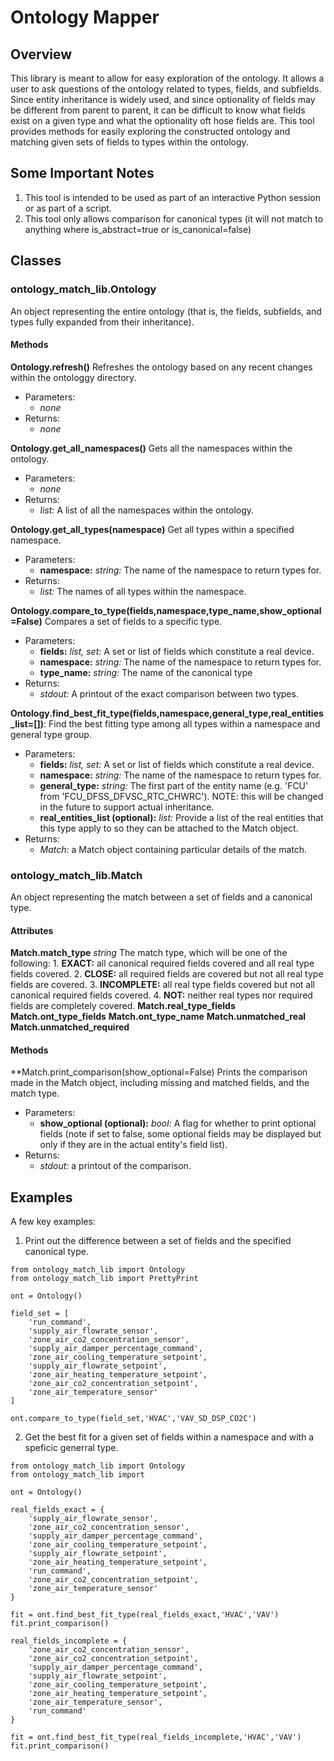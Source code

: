 
# Ontology Mapper

## Overview

This library is meant to allow for easy exploration of the ontology. It allows a user to ask questions of the ontology related to types, fields, and subfields. Since entity inheritance is widely used, and since optionality of fields may be different from parent to parent, it can be difficult to know what fields exist on a given type and what the optionality oft hose fields are. This tool provides methods for easily exploring the constructed ontology and matching given sets of fields to types within the ontology.

## Some Important Notes
1. This tool is intended to be used as part of an interactive Python session or as part of a script.
2. This tool only allows comparison for canonical types (it will not match to anything where is_abstract=true or is_canonical=false)

## Classes

### ontology_match_lib.Ontology
An object representing the entire ontology (that is, the fields, subfields, and types fully expanded from their inheritance).

#### Methods
**Ontology.refresh()** Refreshes the ontology based on any recent changes within the ontologgy directory.
- Parameters: 
	- *none*
- Returns: 
	- *none*

**Ontology.get_all_namespaces()** 
Gets all the namespaces within the ontology.
- Parameters:
	- *none*
- Returns: 	
	- *list:* A list of all the namespaces within the ontology.

**Ontology.get_all_types(namespace)**
Get all types within a specified namespace.
- Parameters:
	- **namespace:** *string:* The name of the namespace to return types for.
- Returns:
	- *list:* The names of all types within the namespace.

**Ontology.compare_to_type(fields,namespace,type_name,show_optional=False)**
Compares a set of fields to a specific type.
- Parameters:
	- **fields:** *list, set:* A set or list of fields which constitute a real device.
	- **namespace:** *string:* The name of the namespace to return types for.
	- **type_name:** *string:* The name of the canonical type
- Returns:
	- *stdout:* A printout of the exact comparison between two types. 

**Ontology.find_best_fit_type(fields,namespace,general_type,real_entities_list=[])**:
Find the best fitting type among all types within a namespace and general type group.
- Parameters:
	- **fields:** *list, set:* A set or list of fields which constitute a real device.
	- **namespace:** *string:* The name of the namespace to return types for.
	- **general_type:** *string:* The first part of the entity name (e.g. 'FCU' from 'FCU_DFSS_DFVSC_RTC_CHWRC'). NOTE: this will be changed in the future to support actual inheritance.
	- **real_entities_list (optional):** *list:* Provide a list of the real entities that this type apply to so they can be attached to the Match object.
- Returns:
	- *Match:* a Match object containing particular details of the match.

### ontology_match_lib.Match
An object representing the match between a set of fields and a canonical type.

#### Attributes

**Match.match_type** *string* The match type, which will be one of the following:
	1. **EXACT:** all canonical required fields covered and all real type fields covered. 
	2. **CLOSE:** all required fields are covered but not all real type fields are covered.
	3. **INCOMPLETE:** all real type fields covered but not all canonical required fields covered. 
	4. **NOT:** neither real types nor required fields are completely covered. 
**Match.real_type_fields**
**Match.ont_type_fields**
**Match.ont_type_name**
**Match.unmatched_real**
**Match.unmatched_required**

#### Methods

**Match.print_comparison(show_optional=False)
Prints the comparison made in the Match object, including missing and matched fields, and the match type.
- Parameters:
	- **show_optional (optional):** *bool:* A flag for whether to print optional fields (note if set to false, some optional fields may be displayed but only if they are in the actual entity's field list).
- Returns:
	- *stdout:* a printout of the comparison.

## Examples

A few key examples:

1. Print out the difference between a set of fields and the specified canonical type.
```
from ontology_match_lib import Ontology
from ontology_match_lib import PrettyPrint

ont = Ontology()

field_set = [
	'run_command',
	'supply_air_flowrate_sensor',
	'zone_air_co2_concentration_sensor', 
	'supply_air_damper_percentage_command', 
	'zone_air_cooling_temperature_setpoint', 
	'supply_air_flowrate_setpoint', 
	'zone_air_heating_temperature_setpoint', 
	'zone_air_co2_concentration_setpoint', 
	'zone_air_temperature_sensor'
]

ont.compare_to_type(field_set,'HVAC','VAV_SD_DSP_CO2C')
```

2. Get the best fit for a given set of fields within a namespace and with a speficic generral type.


```
from ontology_match_lib import Ontology
from ontology_match_lib import 

ont = Ontology()

real_fields_exact = {
	'supply_air_flowrate_sensor',
	'zone_air_co2_concentration_sensor', 
	'supply_air_damper_percentage_command', 
	'zone_air_cooling_temperature_setpoint', 
	'supply_air_flowrate_setpoint', 
	'zone_air_heating_temperature_setpoint', 
	'run_command', 
	'zone_air_co2_concentration_setpoint', 
	'zone_air_temperature_sensor'
}

fit = ont.find_best_fit_type(real_fields_exact,'HVAC','VAV')
fit.print_comparison()

real_fields_incomplete = {
	'zone_air_co2_concentration_sensor', 
	'zone_air_co2_concentration_setpoint', 
	'supply_air_damper_percentage_command', 
	'supply_air_flowrate_setpoint', 
	'zone_air_cooling_temperature_setpoint', 
	'zone_air_heating_temperature_setpoint', 
	'zone_air_temperature_sensor',
	'run_command' 
}

fit = ont.find_best_fit_type(real_fields_incomplete,'HVAC','VAV')
fit.print_comparison()
```


